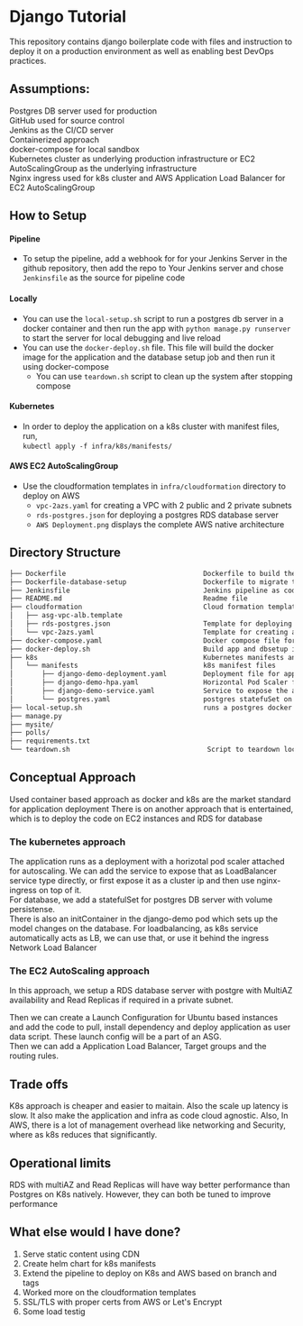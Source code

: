 # Django Tutorial

This repository contains django boilerplate code with files and instruction to deploy it on a production environment as well as enabling best DevOps practices.

## Assumptions:

Postgres DB server used for production  
GitHub used for source control  
Jenkins as the CI/CD server  
Containerized approach  
docker-compose for local sandbox  
Kubernetes cluster as underlying production infrastructure or EC2 AutoScalingGroup as the underlying infrastructure  
Nginx ingress used for k8s cluster and AWS Application Load Balancer for EC2 AutoScalingGroup

## How to Setup

#### Pipeline

- To setup the pipeline, add a webhook for for your Jenkins Server in the github repository, then add the repo to Your Jenkins server and chose `Jenkinsfile` as the source for pipeline code

#### Locally

- You can use the `local-setup.sh` script to run a postgres db server in a docker container and then run the app with `python manage.py runserver` to start the server for local debugging and live reload
- You can use the `docker-deploy.sh` file. This file will build the docker image for the application and the database setup job and then run it using docker-compose
  - You can use `teardown.sh` script to clean up the system after stopping compose

#### Kubernetes

- In order to deploy the application on a k8s cluster with manifest files, run,  
   `kubectl apply -f infra/k8s/manifests/`

#### AWS EC2 AutoScalingGroup

- Use the cloudformation templates in `infra/cloudformation` directory to deploy on AWS
  - `vpc-2azs.yaml` for creating a VPC with 2 public and 2 private subnets
  - `rds-postgres.json` for deploying a postgres RDS database server
  - `AWS Deployment.png` displays the complete AWS native architecture

## Directory Structure

```bash
├── Dockerfile                                  Dockerfile to build the application
├── Dockerfile-database-setup                   Dockerfile to migrate the db changes
├── Jenkinsfile                                 Jenkins pipeline as code
├── README.md                                   Readme file
├── cloudformation                              Cloud formation templates needed to deploy the application on AWS
│   ├── asg-vpc-alb.template
│   ├── rds-postgres.json                       Template for deploying an RDS postgres DB server in a private subnet
│   └── vpc-2azs.yaml                           Template for creating a VPC with 2 public and 2 private subnets
├── docker-compose.yaml                         Docker compose file for local snadbox
├── docker-deploy.sh                            Build app and dbsetup image and start docker-compose
├── k8s                                         Kubernetes manifests and helm charts
│   └── manifests                               k8s manifest files
│       ├── django-demo-deployment.yaml         Deployment file for app with initContainer to setup database
│       ├── django-demo-hpa.yaml                Horizontal Pod Scaler for auto scaling of app
│       ├── django-demo-service.yaml            Service to expose the app
│       └── postgres.yaml                       postgres statefuSet on k8s yaml
├── local-setup.sh                              runs a postgres docker container locally and run live reload server
├── manage.py
├── mysite/
├── polls/
├── requirements.txt
└── teardown.sh                                  Script to teardown local compose setup
```

## Conceptual Approach

Used container based approach as docker and k8s are the market standard for application deployment
There is on another approach that is entertained, which is to deploy the code on EC2 instances and RDS for database

### The kubernetes approach

The application runs as a deployment with a horizotal pod scaler attached for autoscaling. We can add the service to expose that as LoadBalancer service type directly, or first expose it as a cluster ip and then use nginx-ingress on top of it.  
For database, we add a statefulSet for postgres DB server with volume persistense.  
There is also an initContainer in the django-demo pod which sets up the model changes on the database.
For loadbalancing, as k8s service automatically acts as LB, we can use that, or use it behind the ingress Network Load Balancer

### The EC2 AutoScaling approach

In this approach, we setup a RDS database server with postgre with MultiAZ availability and Read Replicas if required in a private subnet.

Then we can create a Launch Configuration for Ubuntu based instances and add the code to pull, install dependency and deploy application as user data script. These launch config will be a part of an ASG.  
Then we can add a Application Load Balancer, Target groups and the routing rules.

## Trade offs

K8s approach is cheaper and easier to maitain. Also the scale up latency is slow.
It also make the application and infra as code cloud agnostic.
Also, In AWS, there is a lot of management overhead like networking and Security, where as k8s reduces that significantly.

## Operational limits

RDS with multiAZ and Read Replicas will have way better performance than Postgres on K8s natively. However, they can both be tuned to improve performance

## What else would I have done?

1. Serve static content using CDN 
2. Create helm chart for k8s manifests
3. Extend the pipeline to deploy on K8s and AWS based on branch and tags
4. Worked more on the cloudformation templates
5. SSL/TLS with proper certs from AWS or Let's Encrypt
6. Some load testig
